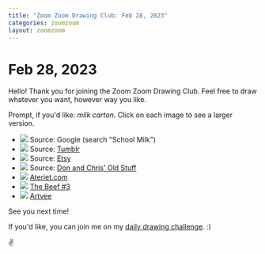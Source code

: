```yaml
---
title: "Zoom Zoom Drawing Club: Feb 28, 2023"
categories: zoomzoom
layout: zoomzoom
---
```


<h1>Feb 28, 2023</h1>

<p>
  Hello! Thank you for joining the Zoom Zoom Drawing Club.
  Feel free to draw whatever you want, however way you like.
</p>
<p>
  Prompt, if you'd like: <em>milk carton</em>.
  Click on each image to see a larger version.
</p>


<ul class="reference-photos">
  <li>
    <a href="/assets/images/zoomzoom/school-milk.jpg"><img src="/assets/images/zoomzoom/school-milk.jpg"></a>
    <span>Source: Google (search "School Milk")</span>
  </li>
  <li>
    <a href="/assets/images/zoomzoom/bear-milk.jpg"><img src="/assets/images/zoomzoom/bear-milk.jpg"></a>
    <span>Source: <a href="https://wordsandeggs.tumblr.com/post/4694978690/milk-carton-design-by-chris-von-szombathy-via/amp">Tumblr</a></span>
  </li>
  <li>
    <a href="/assets/images/zoomzoom/drink-more-milk.jpg"><img src="/assets/images/zoomzoom/drink-more-milk.jpg"></a>
    <span>Source: <a href="https://www.etsy.com/listing/1171034534/country-shelf-decor-mid-century-milk">Etsy</a></span>
  </li>
  <li>
    <a href="/assets/images/zoomzoom/drive-in-dairy.jpg"><img src="/assets/images/zoomzoom/drive-in-dairy.jpg"></a>
    <span>Source: <a href="https://www.oldstuffonly.com/items/1950s/els-borcdsseide-detail.htm">Don and Chris' Old Stuff</a></span>
  </li>
  <li>
    <a href="/assets/images/zoomzoom/milk-japan.jpg"><img src="/assets/images/zoomzoom/milk-japan.jpg"></a>
    <span><a href="https://www.ateriet.com/milk-packaging-design/">Ateriet.com</a></span>
  </li>
  <li>
    <a href="/assets/images/zoomzoom/the-beef-3.jpg"><img src="/assets/images/zoomzoom/the-beef-3.jpg"></a>
    <span><a href="https://imagecomics.com/comics/releases/the-beef-3-of-5">The Beef #3</a></span>
  </li>
  <li>
    <a href="/assets/images/zoomzoom/borden-milk.jpg"><img src="/assets/images/zoomzoom/borden-milk.jpg"></a>
    <span><a href="https://artvee.com/dl/bordens-evaporated-milk">Artvee</a></span>
  </li>
</ul>

<p>
  See you next time!
</p>
<p>
  If you'd like, you can join me on my <a href="https://doevery.day/mrshawnliu">daily drawing challenge</a>.
   :)
</p>
<div class="footer-symbol">✌</div>
